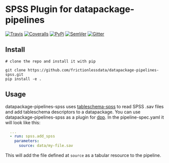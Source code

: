 # SPSS Plugin for datapackage-pipelines

[![Travis](https://img.shields.io/travis/frictionlessdata/datapackage-pipelines-spss/master.svg)](https://travis-ci.org/frictionlessdata/datapackage-pipelines-spss)
[![Coveralls](http://img.shields.io/coveralls/frictionlessdata/datapackage-pipelines-spss/master.svg)](https://coveralls.io/r/frictionlessdata/datapackage-pipelines-spss?branch=master)
[![PyPi](https://img.shields.io/pypi/v/datapackage-pipelines-spss.svg)](https://pypi.python.org/pypi/datapackage-pipelines-spss)
[![SemVer](https://img.shields.io/badge/versions-SemVer-brightgreen.svg)](http://semver.org/)
[![Gitter](https://img.shields.io/gitter/room/frictionlessdata/chat.svg)](https://gitter.im/frictionlessdata/chat)

## Install

```
# clone the repo and install it with pip

git clone https://github.com/frictionlessdata/datapackage-pipelines-spss.git
pip install -e .
```

## Usage

datapackage-pipelines-spss uses [tableschema-spss](https://github.com/frictionlessdata/tableschema-spss-py) to read SPSS .sav files and add tableschema descriptors to a datapackage. You can use datapackage-pipelines-spss as a plugin for [dpp](https://github.com/frictionlessdata/datapackage-pipelines#datapackage-pipelines). In the pipeline-spec.yaml it will look like this:

```yaml
  ...
  - run: spss.add_spss
    parameters:
      source: data/my-file.sav
```

This will add the file defined at `source` as a tabular resource to the pipeline.


